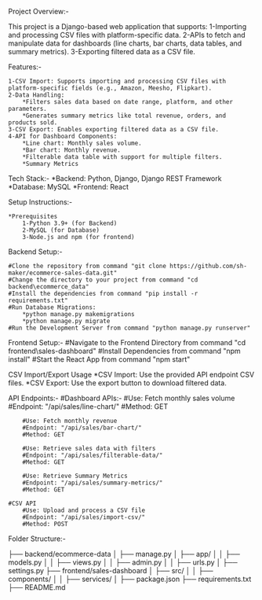 Project Overview:-

This project is a Django-based web application that supports:
    1-Importing and processing CSV files with platform-specific data.
    2-APIs to fetch and manipulate data for dashboards (line charts, bar charts, data tables, and summary metrics).
    3-Exporting filtered data as a CSV file.

Features:-

    1-CSV Import: Supports importing and processing CSV files with platform-specific fields (e.g., Amazon, Meesho, Flipkart).
    2-Data Handling:
        *Filters sales data based on date range, platform, and other parameters.
        *Generates summary metrics like total revenue, orders, and products sold.
    3-CSV Export: Enables exporting filtered data as a CSV file.
    4-API for Dashboard Components:
        *Line chart: Monthly sales volume.
        *Bar chart: Monthly revenue.
        *Filterable data table with support for multiple filters.
        *Summary Metrics

Tech Stack:-
    *Backend: Python, Django, Django REST Framework
    *Database: MySQL
    *Frontend: React 

Setup Instructions:-

    *Prerequisites
        1-Python 3.9+ (for Backend)
        2-MySQL (for Database)
        3-Node.js and npm (for frontend)

Backend Setup:-

    #Clone the repository from command "git clone https://github.com/sh-maker/ecommerce-sales-data.git"
    #Change the directory to your project from command "cd backend\ecommerce_data"
    #Install the dependencies from command "pip install -r requirements.txt"
    #Run Database Migrations:
        *python manage.py makemigrations
        *python manage.py migrate
    #Run the Development Server from command "python manage.py runserver"

Frontend Setup:-
    #Navigate to the Frontend Directory from command "cd frontend\sales-dashboard"
    #Install Dependencies from command "npm install"
    #Start the React App from command "npm start"

CSV Import/Export Usage
    *CSV Import: Use the provided API endpoint CSV files.
    *CSV Export: Use the export button to download filtered data.

API Endpoints:-
    #Dashboard APIs:-
        #Use: Fetch monthly sales volume
        #Endpoint: "/api/sales/line-chart/"	
        #Method: GET	
        
        #Use: Fetch monthly revenue
        #Endpoint: "/api/sales/bar-chart/"	
        #Method: GET

        #Use: Retrieve sales data with filters
        #Endpoint: "/api/sales/filterable-data/"	
        #Method: GET

        #Use: Retrieve Summary Metrics
        #Endpoint: "/api/sales/summary-metrics/"	
        #Method: GET
        
    #CSV API
        #Use: Upload and process a CSV file
        #Endpoint: "/api/sales/import-csv/"	
        #Method: POST

Folder Structure:-

├── backend/ecommerce-data
│   ├── manage.py
│   ├── app/
│   │   ├── models.py
│   │   ├── views.py
│   │   ├── admin.py
│   │   ├── urls.py
│   ├── settings.py
├── frontend/sales-dashboard
│   ├── src/
│   │   ├── components/
│   │   ├── services/
│   ├── package.json
├── requirements.txt
├── README.md
